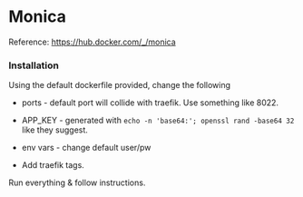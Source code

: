 # Monica

Reference: https://hub.docker.com/_/monica

### Installation

Using the default dockerfile provided, change the following 

- ports - default port will collide with traefik. Use something like 8022.

- APP_KEY - generated with `echo -n 'base64:'; openssl rand -base64 32` like they suggest.

- env vars - change default user/pw

- Add traefik tags.

Run everything & follow instructions.
